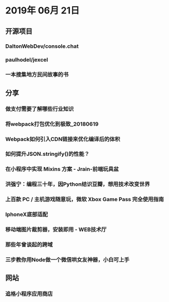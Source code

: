 # 2019年 06月 21日

## 开源项目

### DaltonWebDev/console.chat

<daily-item
  note="这个工具可以帮助你在你网站的控制台中建立一个小型聊天室"
  url="https://github.com/DaltonWebDev/console.chat"
  lang="PHP,JavaScript,HTML"
  watch="1"
  star="76"
  fork="4"
  :is-chinese="false"/>

### paulhodel/jexcel

<daily-item
  note="jExcel是一个轻量级的javascript插件，用于创建基于web的交互式表格和电子表格，这些表格与Excel或任何其他电子表格软件兼容。"
  url="https://github.com/paulhodel/jexcel"
  lang="JavaScript,CSS"
  watch="56"
  star="777"
  fork="175"/>

### 一本搜集地方民间故事的书

<daily-item
  url="https://github.com/folkstory/lingqiu-folk-story"
  lang="other"
  watch="2"
  star="50"
  fork="10"/>

## 分享

### 做支付需要了解哪些行业知识

<daily-item
  note="有理说理"
  url="https://mp.weixin.qq.com/s?__biz=MzI4MTY5MDk2MQ==&amp;mid=100000070&amp;idx=1&amp;sn=c29702253a2ac1a7d73068be57c587ec&amp;chksm=6ba417785cd39e6e18459cc0c472693f2b6adaf12cb4bd6f6951708162ee58eadf0359f09f46#rd"/>

### 将webpack打包优化到极致_20180619

<daily-item
  url="https://juejin.im/post/5d0aea6fe51d4550a629b286"/>

### Webpack如何引入CDN链接来优化编译后的体积

<daily-item
  url="https://juejin.im/post/5d0b4fae6fb9a07ef63fe3aa"/>

### 如何提升JSON.stringify()的性能？

<daily-item
  url="https://zhuanlan.zhihu.com/p/68183339"/>

### 在小程序中实现 Mixins 方案 - Jrain-前端玩具盆

<daily-item
  url="https://segmentfault.com/a/1190000019527762"/>

### 洪强宁：编程三十年，因Python结识豆瓣，想用技术改变世界

<daily-item
  note="InfoQ"
  url="https://mp.weixin.qq.com/s/46gxeRAKnriW89EAEI-u3g"/>

### 上百款 PC / 主机游戏随意玩，微软 Xbox Game Pass 完全使用指南

<daily-item
  url="https://sspai.com/post/55280"/>

### IphoneX底部适配

<daily-item
  url="https://segmentfault.com/a/1190000019534948"/>

### 移动端图片裁剪器，安装即用 - WEB技术厅

<daily-item
  url="https://segmentfault.com/a/1190000019539079"/>

### 那些年曾谈起的跨域

<daily-item
  url="https://segmentfault.com/a/1190000019530009"/>

### 三步教你用Node做一个微信哄女友神器，小白可上手

<daily-item
  url="https://juejin.im/post/5d09fa9f51882508bd2065f4"/>

## 网站

### 追格小程序应用商店

<daily-item
  url="https://www.jiangqie.com/zhuige"/>

<daily-footer/>
